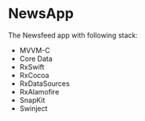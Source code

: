 # NewsApp
The Newsfeed app with following stack:
 
  - MVVM-C
  - Core Data
  - RxSwift
  - RxCocoa
  - RxDataSources
  - RxAlamofire
  - SnapKit
  - Swinject
